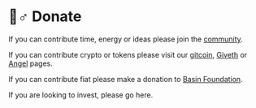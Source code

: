# 🧚♂ Donate

If you can contribute time, energy or ideas please join the [community](official-links.md).

If you can contribute crypto or tokens please visit our [gitcoin](https://gitcoin.co/grants/4197/basindao-climatenature-restoration-regeneration-c), [Giveth](https://giveth.io/project/basindao) or [Angel](https://angelprotocol.io/) pages.

If you can contribute fiat please make a donation to [Basin Foundation](https://www.basin.foundation/).&#x20;

If you are looking to invest, please go here.
